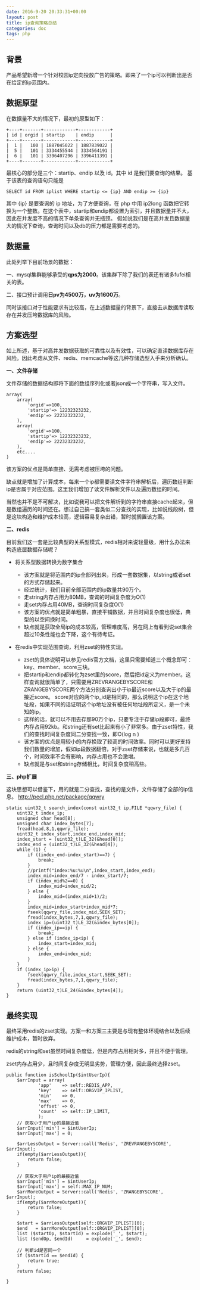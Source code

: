 ```yaml
---
date: 2016-9-20 20:33:31+00:00
layout: post
title: ip查询策略总结
categories: doc
tags: php
---
```




## 背景

产品希望新增一个针对校园ip定向投放广告的策略。即来了一个ip可以判断出是否在给定的ip范围内。

## 数据原型

在数据量不大的情况下，最初的原型如下：

    +----+-------+------------+------------+
    | id | orgid | startip    | endip      |
    +----+-------+------------+------------+
    |  1 |   100 | 1887045022 | 1887839022 |
    |  5 |   101 | 3334455544 | 3334564191 |
    |  6 |   101 | 3396407296 | 3396411391 |
    +----+-------+------------+------------+

最核心的部分是三个：startip、endip 以及 id。其中 id 是我们要查询的结果。
基于该表的查询语句只能是

    SELECT id FROM iplist WHERE startip <= {ip} AND endip >= {ip}

其中 {ip} 是要查询的 ip 地址，为了方便查询，在 php 中用 ip2long 函数把它转换为一个整数。在这个表中，startip和endip都设置为索引，并且数据量并不大，因此在并发度不高的情况下单条查询并无瓶颈。
假如说我们是在高并发且数据量大的情况下查询，查询时间以及db的压力都是需要考虑的。

## 数据量
此处列举下目前场景的数据：

一、mysql集群能够承受的**qps为2000**。该集群下除了我们的表还有诸多fufei相关的表。

二、接口预计调用**日pv为4500万，uv为1600万**。

同时该接口对于性能要求有比较高，在上述数据量的背景下，直接去从数据库读取存在并发压垮数据库的风险。

## 方案选型
如上所述，基于对高并发数据获取的可靠性以及有效性，可以确定直读数据库存在风险。因此考虑从文件、redis、memcache等这几种存储选型入手来分析确认。

**一、文件存储**

文件存储的数据结构即将下面的数组序列化或者json成一个字符串，写入文件。

    array(
    	array(
	    	'orgid'=>100,
	    	'startip'=> 12232323232,
	    	'endip'=> 22232323232,
	    ),
    	array(
    		'orgid'=>100,
	    	'startip'=> 12232323232,
	    	'endip'=> 22232323232,
    	),
    	etc....
    )

该方案的优点是简单直接、无需考虑被压垮的问题。

缺点就是增加了计算成本，每来一个ip都需要读文件字符串解析后，遍历数组判断ip是否属于对应范围。这里我们增加了读文件解析文件以及遍历数组的时间。


当然也并不是不可解决，比如说我可以把文件解析到的字符串直接cache起来，但是数组遍历的时间还在。想过自己搞一套类似二分查找的实现，比如说线段树，但是这块构造和维护成本较高，逻辑容易复杂出错，暂时就搁置该方案。

**二、redis**

目前我们这一套是比较典型的关系型模式，redis相对来说轻量级，用什么办法来构造底层数据存储呢？

- 将关系型数据转换为数字集合
	- 该方案就是将范围内的ip全部列出来，形成一套数据集，以string或者set的方式存储起来。
	- 经过统计，我们目前全部范围内的ip数量共90万个。
	- 走string内存占用为80MB，查询的时间复杂度为O(1)
	- 走set内存占用40MB，查询时间复杂度O(1)
	- 该方案的优点就是简单粗暴，直接平铺数据，并且时间复杂度也很低，典型的以空间换时间。
	- 缺点就是获取全局ip的成本较高，管理难度高，另在网上有看到说set集合超过10条性能也会下降，这个有待考证。


- 在redis中实现范围查询，利用zset的特性实现。
	- zset的具体说明可以参见redis官方文档，这里只需要知道三个概念即可：key、member、score三块。
	- 把startip和endip都转化为zset里的score，然后把id定义为member。这样查询就很简单了，只需要用ZREVRANGEBYSCORE和ZRANGEBYSCORE两个方法分别查询出小于ip最近score以及大于ip的最接近score。 score对应的两个ip_id是相同的，那么说明这个ip在这个地址段，如果不同的话证明这个ip地址没有被任何地址段所定义，是一个未知的ip。
	- 这样的话，就可以不用去存那90万个ip，只要专注于存储ip段即可，最终内存占用92kb。和string还有set比起来有小了非常多。由于zset特性，我们的查找时间复杂度同二分查找一致，即O(log n )
	- 该方案的优点是用较小的内存换取了较高的时间效率。同时可以更好支持我们数量的增加，假如ip段数据翻倍，对于zset存储来说，也就是多几百个，时间效率不会有影响，内存占用也不会激增。
	- 缺点就是与set和string存储相比，时间复杂度稍高些。


**三、php扩展**

这块思想可以借鉴下，用的就是二分查找，查找的是文件，文件存储了全部的ip信息。
http://pecl.php.net/package/qqwry


```
static uint32_t search_index(const uint32_t ip,FILE *qqwry_file) {
	uint32_t index_ip;
	unsigned char head[8];
	unsigned char index_bytes[7];
	fread(head,8,1,qqwry_file);
	uint32_t index_start,index_end,index_mid;
	index_start = (uint32_t)LE_32(&head[0]);
	index_end = (uint32_t)LE_32(&head[4]);
	while (1) {
		if ((index_end-index_start)==7) {
			break;
		}
		//printf("index:%u:%u\n",index_start,index_end);
		index_mid=index_end/7 - index_start/7;
		if (index_mid%2==0) {
			index_mid=index_mid/2;
		} else {
			index_mid=(index_mid+1)/2;
		}
		index_mid=index_start+index_mid*7;
		fseek(qqwry_file,index_mid,SEEK_SET);
		fread(index_bytes,7,1,qqwry_file);
		index_ip=(uint32_t)LE_32(&index_bytes[0]);
		if (index_ip==ip) {
			break;
		} else if (index_ip<ip) {
			index_start=index_mid;
		} else {
			index_end=index_mid;
		}
	}
	if (index_ip>ip) {
		fseek(qqwry_file,index_start,SEEK_SET);
		fread(index_bytes,7,1,qqwry_file);
	}
	return (uint32_t)LE_24(&index_bytes[4]);
}
```



## 最终实现

最终采用redis的zset实现。方案一和方案三主要是与现有整体环境结合以及后续维护成本，暂时放弃。

redis的string和set虽然时间复杂度低，但是内存占用相对多，并且不便于管理。

zset内存占用少，且时间复杂度无明显劣势，管理方便，因此最终选择zset。

   

```
public function isSchoolIp($intUserIp){
	$arrInput = array(
			'app'    => self::REDIS_APP,
			'key'    => self::ORGVIP_IPLIST,
			'min'    => 0,
			'max'    => 0,
			'offset' => 0,
			'count'  => self::IP_LIMIT,
			);
	// 获取小于用户ip的最接近值
	$arrInput['min'] = $intUserIp;
	$arrInput['max'] = 0;

	$arrLessOutput = Server::call('Redis', 'ZREVRANGEBYSCORE', $arrInput);
	if(empty($arrLessOutput)){
		return false;
	}

	// 获取大于用户ip的最接近值
	$arrInput['min'] = $intUserIp;
	$arrInput['max'] = self::MAX_IP_NUM;
	$arrMoreOutput = Server::call('Redis', 'ZRANGEBYSCORE', $arrInput);
	if(empty($arrMoreOutput)){
		return false;
	}

	$start = $arrLessOutput[self::ORGVIP_IPLIST][0];
	$end   = $arrMoreOutput[self::ORGVIP_IPLIST][0];
	list ($startOp, $startId) = explode('_', $start);
	list ($endOp, $endId)     = explode('_', $end);

	// 判断id是否同一个
	if ($startId == $endId) {
		return true;
	}
	return false;

}
```
